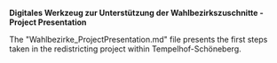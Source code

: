 **Digitales Werkzeug zur Unterstützung der Wahlbezirkszuschnitte - Project Presentation**

The "Wahlbezirke_ProjectPresentation.md" file presents the first steps taken in the redistricting project within Tempelhof-Schöneberg.
